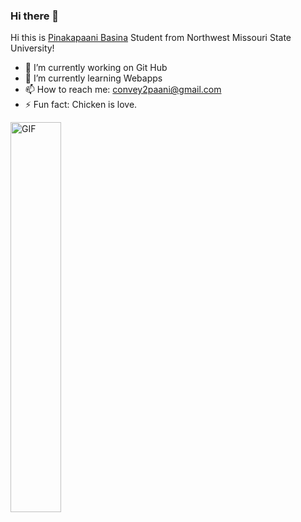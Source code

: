 ### Hi there 👋

<!--
**Paani143/Paani143** is a ✨ _special_ ✨ repository because its `README.md` (this file) appears on your GitHub profile.

Here are some ideas to get you started:

- 🔭 I’m currently working on ...
- 🌱 I’m currently learning ...
- 👯 I’m looking to collaborate on ...
- 🤔 I’m looking for help with ...
- 💬 Ask me about ...
- 📫 How to reach me: ...
- 😄 Pronouns: ...
- ⚡ Fun fact: ...
-->

Hi this is [Pinakapaani Basina](https://github.com/Paani143) Student from Northwest Missouri State University!
- 🔭 I’m currently working on Git Hub
- 🌱 I’m currently learning Webapps
- 📫 How to reach me: convey2paani@gmail.com
- ⚡ Fun fact: Chicken is love.

<img align="center" alt="GIF" width= "40%" src="https://i.pinimg.com/originals/ef/16/e4/ef16e4e68b0d3cb81e6bb8a8c3258d7e.gif" /> 
